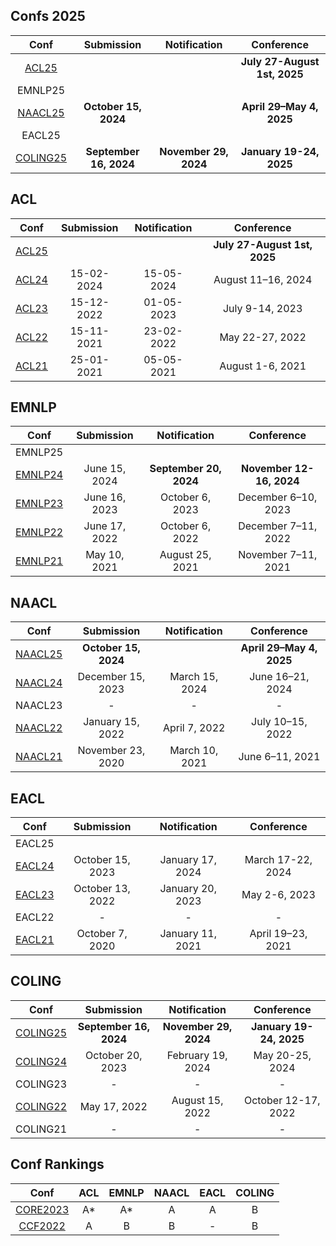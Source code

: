 ## Confs 2025
|  Conf  | Submission    |   Notification  |   Conference  |
| :---:  |    :----:     |     :---:       |     :---:     |
|[ACL25](https://2025.aclweb.org/)  |               |                 |**July 27-August 1st, 2025**|
| EMNLP25  |               |                 |               |
|[NAACL25](https://2025.naacl.org/)  |**October 15, 2024**|                 |**April 29–May 4, 2025**|
| EACL25  |               |                 |               |
|[COLING25](https://coling2025.org/)|**September 16, 2024**|**November 29, 2024**|**January 19-24, 2025**|

## ACL
|  Conf  | Submission    |   Notification  |   Conference  |
| :---:  |    :----:     |     :---:       |     :---:     |
|[ACL25](https://2025.aclweb.org/)  |               |                 |**July 27-August 1st, 2025**|
|[ACL24](https://2024.aclweb.org/)|15-02-2024|15-05-2024|August 11–16, 2024|
|[ACL23](https://2023.aclweb.org/)|15-12-2022|01-05-2023|July 9-14, 2023|
|[ACL22](https://2022.aclweb.org/)|15-11-2021|23-02-2022|May 22-27, 2022|
|[ACL21](https://2021.aclweb.org/) |25-01-2021|05-05-2021|August 1-6, 2021|


## EMNLP
|  Conf  | Submission    |   Notification  |   Conference  |
| :---:  |    :----:     |     :---:       |     :---:     |
| EMNLP25 |               |                 |               |
|[EMNLP24](https://2024.emnlp.org/)|June 15, 2024|**September 20, 2024**|**November 12-16, 2024**|
|[EMNLP23](https://2023.emnlp.org/)|June 16, 2023|October 6, 2023|December 6–10, 2023|
|[EMNLP22](https://2022.emnlp.org/)|June 17, 2022|October 6, 2022|December 7–11, 2022|
|[EMNLP21](https://2021.emnlp.org/)|May 10, 2021|August 25, 2021|November 7–11, 2021|


## NAACL
|  Conf  | Submission    |   Notification  |   Conference  |
| :---:  |    :----:     |     :---:       |     :---:     |
|[NAACL25](https://2025.naacl.org/)  |**October 15, 2024**|                 |**April 29–May 4, 2025**|
|[NAACL24](https://2024.naacl.org/)  |December 15, 2023|March 15, 2024|June 16–21, 2024|
| NAACL23                            |       -       |        -        |       -       |
|[NAACL22](https://2022.naacl.org/)  |January 15, 2022|April 7, 2022|July 10–15, 2022|
|[NAACL21](https://2021.naacl.org/) |November 23, 2020|March 10, 2021|June 6–11, 2021|


## EACL
|  Conf  | Submission    |   Notification  |   Conference  |
| :---:  |    :----:     |     :---:       |     :---:     |
| EACL25 |               |                 |               |
|[EACL24](https://2024.eacl.org/) |October 15, 2023|January 17, 2024|March 17-22, 2024|
|[EACL23](https://2023.eacl.org/) |October 13, 2022|January 20, 2023|May 2-6, 2023|
| EACL22                          |       -       |        -        |       -       |
|[EACL21](https://2021.eacl.org/) |October 7, 2020|January 11, 2021|April 19–23, 2021|


## COLING
|  Conf  | Submission    |   Notification  |   Conference  |
| :---:  |    :----:     |     :---:       |     :---:     |
|[COLING25](https://coling2025.org/)|**September 16, 2024**|**November 29, 2024**|**January 19-24, 2025**|
| [COLING24](https://lrec-coling-2024.org/) |October 20, 2023|February 19, 2024|May 20-25, 2024|
|  COLING23                           |       -       |        -        |       -       |
| [COLING22](https://coling2022.org/) |May 17, 2022|August 15, 2022|October 12-17, 2022|
| COLING21 |      -        |        -        |      -        |


## Conf Rankings
|  Conf  |   ACL   |   EMNLP  |   NAACL  | EACL | COLING |
| :---:  | :----:  |   :---:  |  :---:   | :---:|  :---: |
| [CORE2023](https://portal.core.edu.au/conf-ranks/) | A* | A* | A | A | B |
| [CCF2022](https://www.ccf.org.cn/)                 | A  | B  | B | - | B |
<!--stackedit_data:
eyJoaXN0b3J5IjpbLTE4NDc5MjY4MDQsLTcyOTIyOTU3OCwxMT
EyNzQ4NTUzLC0zODkwODE2OTQsNDIzNTMwMjMwLDQyMzUzMDIz
MCwtMTcyMjY2OTc0NCwtMTYzMjM4ODc3NCwtNzAyNTU0NDg2LC
0xNTk2MzEyMzg1LDg1MDA2NTU5MiwtMjEyNzg2MjY0MiwtMjA3
MjU0NTI4NywtMTc3NDQ5MzI4NiwtMTU5NDE0MzIwNCwyMTI1OT
UwMzA4LC01NTMwNDY4ODIsLTEwNzAzOTI1MzAsMTk0MTgxMTA1
OCw3NTExMDIxNzFdfQ==
-->
<!--stackedit_data:
eyJoaXN0b3J5IjpbLTExMzYxNzY3NDIsLTE5MTg1OTU1MTIsLT
E5MzkwMTQyODMsMTQ4NzA0NTkwOSw5Njk0OTEzMzksODY2ODIx
MDE5LC0xODk1OTM1ODIyLDcwMDM1NDQyNSwtNjQ2NTUzODk4LD
E0Mjk4MjQ5MzUsMTU3NDQ1MjQ2MSwxOTI2NjYyNTcwLC0yMzQ4
ODY3NTQsLTY4MDY3MzExNF19
-->